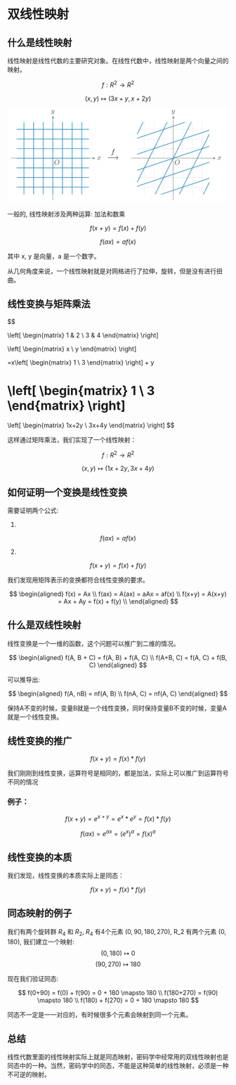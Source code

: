 # 双线性映射

## 什么是线性映射

线性映射是线性代数的主要研究对象。在线性代数中，线性映射是两个向量之间的映射。

$$
f: R^2 \rightarrow R^2
$$

$$
(x, y)\mapsto(3x+y, x+2y)
$$

![alt text](img/linemap.jpg)

一般的, 线性映射涉及两种运算: 加法和数乘

$$
f(x+y) = f(x) + f(y)
$$

$$
f(ax) = af(x)
$$

其中 x, y 是向量，a 是一个数字。

从几何角度来说，一个线性映射就是对网格进行了拉伸，旋转，但是没有进行扭曲。

## 线性变换与矩阵乘法

$$

\left[
\begin{matrix}
   1 & 2 \\
   3 & 4
\end{matrix}
\right]

\left[
\begin{matrix}
   x \\
   y
\end{matrix}
\right]

=x\left[
\begin{matrix}
   1 \\
   3
\end{matrix}
\right]
  +
  y

\left[
\begin{matrix}
   1 \\
   3
\end{matrix}
\right]
  =
\left[
\begin{matrix}
   1x+2y \\
   3x+4y
\end{matrix}
\right]
$$

这样通过矩阵乘法，我们实现了一个线性映射：

$$
f: R^2 \rightarrow R^2
$$

$$
(x, y)\mapsto(1x+2y, 3x+4y)
$$

## 如何证明一个变换是线性变换

需要证明两个公式:

1. 
$$
f(ax) = af(x)
$$

2.
$$
f(x+y) = f(x) + f(y)
$$

我们发现用矩阵表示的变换都符合线性变换的要求。

$$
\begin{aligned}
f(x) = Ax \\
f(ax) = A(ax) = aAx = af(x) \\
f(x+y) = A(x+y) = Ax + Ay = f(x) + f(y) \\
\end{aligned}
$$


## 什么是双线性映射

线性变换是一个一维的函数，这个问题可以推广到二维的情况。

$$
\begin{aligned}
f(A, B + C) = f(A, B) + f(A, C) \\
f(A+B, C) = f(A, C) + f(B, C)
\end{aligned}
$$

可以推导出:

$$
\begin{aligned}
f(A, nB) = nf(A, B) \\
f(nA, C) = nf(A, C)
\end{aligned}
$$

保持A不变的时候，变量B就是一个线性变换，同时保持变量B不变的时候，变量A就是一个线性变换。

## 线性变换的推广

$$
f(x+y) = f(x)*f(y)
$$

我们刚刚到线性变换，运算符号是相同的，都是加法，实际上可以推广到运算符号不同的情况

### 例子：

$$
f(x+y) = e^{x+y} = e^x * e^y = f(x) * f(y)
$$

$$
f(ax) = e^{ax} = (e^x)^a = f(x)^a
$$

## 线性变换的本质

我们发现，线性变换的本质实际上是同态：

$$
f(x+y) = f(x)*f(y)
$$

## 同态映射的例子

我们有两个旋转群 $R_4$ 和  $R_2$, $R_4$  有4个元素 $(0, 90, 180, 270)$, R_2 有两个元素 $(0, 180)$, 我们建立一个映射:
$$(0, 180) \mapsto 0 $$ 
$$(90, 270) \mapsto 180 $$

现在我们验证同态:

$$
f(0+90) = f(0) + f(90) = 0 + 180  \mapsto 180 \\
f(180+270) = f(90) \mapsto 180 \\
f(180) + f(270) = 0 + 180 \mapsto 180
$$

同态不一定是一一对应的，有时候很多个元素会映射到同一个元素。

## 总结

线性代数里面的线性映射实际上就是同态映射，密码学中经常用的双线性映射也是同态中的一种。当然，密码学中的同态，不能是这种简单的线性映射，必须是一种不可逆的映射。